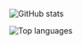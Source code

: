 ![GitHub stats](https://github-readme-stats.vercel.app/api?username=tkhapchaev&show_icons=true&include_all_commits=true&rank_icon=github&show=reviews,discussions_started,discussions_answered,prs_merged,prs_merged_percentage&theme=discord_old_blurple)

![Top languages](https://github-readme-stats.vercel.app/api/top-langs/?username=tkhapchaev&layout=compact&hide=jupyter%20notebook,go,roff,html,css,handlebars,dockerfile,makefile&langs_count=10&hide_progress=true&theme=discord_old_blurple)
